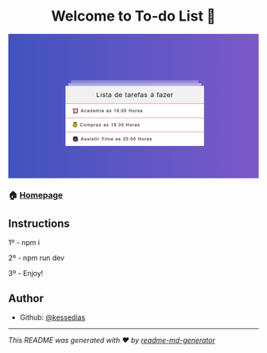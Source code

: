 <h1 align="center">Welcome to To-do List 👋</h1>
<p>
    <img align="center" alt="Tela" src="src/img/tela.PNG">
  </a>
</p>

### 🏠 [Homepage](https://github.com/kessedias/TreinamentoReact)


## Instructions

<p>1º - npm i</p>
<p>2º - npm run dev</p>
<p>3º - Enjoy!</p>


## Author

* Github: [@kessedias](https://github.com/kessedias)


***
_This README was generated with ❤️ by [readme-md-generator](https://github.com/kefranabg/readme-md-generator)_